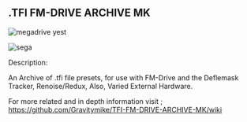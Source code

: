 .TFI FM-DRIVE ARCHIVE MK
-------------------------

![megadrive yest](https://user-images.githubusercontent.com/69438403/185092387-c8ff5ac0-0e8b-461c-b79d-7dd52317f74c.gif)

![sega](https://user-images.githubusercontent.com/69438403/185294838-4f47eb9a-b92d-450b-a7e9-cc8ffc9ac1ea.gif)

Description:

An Archive of .tfi file presets, for use with FM-Drive and the Deflemask Tracker, Renoise/Redux, Also, Varied External Hardware.

For more related and in depth information visit ; https://github.com/Gravitymike/TFI-FM-DRIVE-ARCHIVE-MK/wiki
